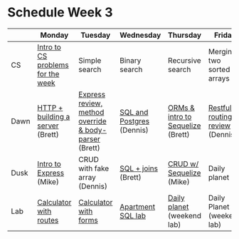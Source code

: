 # Schedule Week 3

|      | Monday | Tuesday | Wednesday | Thursday | Friday |
|------|------|-------|--------|---------|-------|
| CS   | [Intro to CS problems for the week](../warmups/week-03.md) | Simple search | Binary search | Recursive search | Merging two sorted arrays |
| Dawn | [HTTP + building a server](../lectures/week-03/_1_monday/dawn/README.md) (Brett) | [Express review, method override & body-parser](../lectures/week-03/_2_tuesday/dawn/README.md) (Brett) | [SQL and Postgres](../lectures/week-03/_3_wednesday/dawn/README.md) (Dennis) | [ORMs & intro to Sequelize](../lectures/week-03/_4_thursday/dawn/README.md) (Brett) | [Restful routing + review](../lectures/week-03/_5_friday/dawn/README.md) (Dennis) |
| Dusk | [Intro to Express](../lectures/week-03/_1_monday/dusk/README.md) (Mike) | CRUD with fake array (Dennis) | [SQL + joins](../lectures/week-03/_3_wednesday/dusk/sql_joins.md) (Brett) | [CRUD w/ Sequelize](../lectures/week-03/_4_thursday/dusk) (Mike) | Daily planet |
| Lab  | [Calculator with routes](https://github.com/sf-wdi-17/notes/tree/master/assignments/week-03/_1_monday) | [Calculator with forms](../assignments/week-03/_2_tuesday) | [Apartment SQL lab](https://github.com/sf-wdi-17/apartment_lab_sql) | [Daily planet](https://github.com/sf-wdi-17/news_feed_3) (weekend lab) | Daily Planet (weekend lab) |
